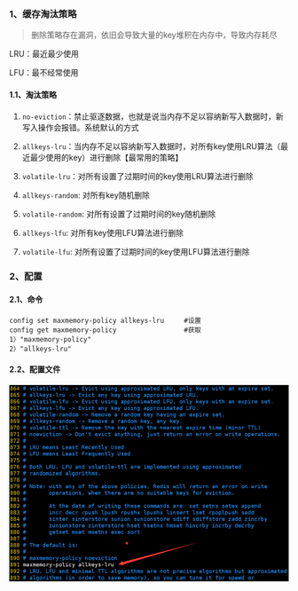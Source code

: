 ### 1、缓存淘汰策略

> 删除策略存在漏洞，依旧会导致大量的key堆积在内存中，导致内存耗尽

LRU：最近最少使用

LFU：最不经常使用

#### 1.1、淘汰策略

1. `no-eviction`：禁止驱逐数据，也就是说当内存不足以容纳新写入数据时，新写入操作会报错。系统默认的方式
2. `allkeys-lru`：当内存不足以容纳新写入数据时，对所有key使用LRU算法（最近最少使用的key）进行删除【最常用的策略】

3. `volatile-lru`：对所有设置了过期时间的key使用LRU算法进行删除
4. `allkeys-random`: 对所有key随机删除
5. `volatile-random`: 对所有设置了过期时间的key随机删除
6. `allkeys-lfu`: 对所有key使用LFU算法进行删除
7. `volatile-lfu`: 对所有设置了过期时间的key使用LFU算法进行删除

### 2、配置

#### 2.1、命令

```shell
config set maxmemory-policy allkeys-lru  	#设置
config get maxmemory-policy					#获取
1）"maxmemory-policy"
2）"allkeys-lru"
```

#### 2.2、配置文件

![1614305768215](../../../image/1614305768215.png)



